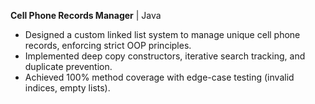 
**Cell Phone Records Manager** | Java  
- Designed a custom linked list system to manage unique cell phone records, enforcing strict OOP principles.  
- Implemented deep copy constructors, iterative search tracking, and duplicate prevention.  
- Achieved 100% method coverage with edge-case testing (invalid indices, empty lists).  
